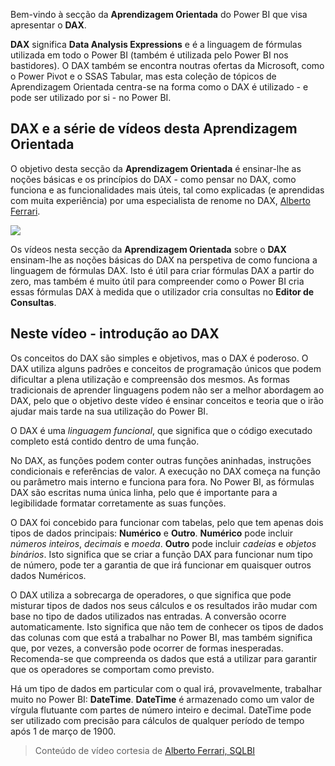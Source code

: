 Bem-vindo à secção da **Aprendizagem Orientada** do Power BI que visa apresentar o **DAX**.

**DAX** significa **Data Analysis Expressions** e é a linguagem de fórmulas utilizada em todo o Power BI (também é utilizada pelo Power BI nos bastidores). O DAX também se encontra noutras ofertas da Microsoft, como o Power Pivot e o SSAS Tabular, mas esta coleção de tópicos de Aprendizagem Orientada centra-se na forma como o DAX é utilizado - e pode ser utilizado por si - no Power BI.

## <a name="dax-and-this-guided-learning-video-series"></a>DAX e a série de vídeos desta Aprendizagem Orientada
O objetivo desta secção da **Aprendizagem Orientada** é ensinar-lhe as noções básicas e os princípios do DAX - como pensar no DAX, como funciona e as funcionalidades mais úteis, tal como explicadas (e aprendidas com muita experiência) por uma especialista de renome no DAX, [ Alberto Ferrari](http://www.sqlbi.com/learning-dax/?utm_source=powerbi&utm_medium=marketing&utm_campaign=after-summit).

![](media/7-1-intro-to-dax/intro_dax_6_alberto_ferrari.png)

Os vídeos nesta secção da **Aprendizagem Orientada** sobre o **DAX** ensinam-lhe as noções básicas do DAX na perspetiva de como funciona a linguagem de fórmulas DAX. Isto é útil para criar fórmulas DAX a partir do zero, mas também é muito útil para compreender como o Power BI cria essas fórmulas DAX à medida que o utilizador cria consultas no **Editor de Consultas**.

## <a name="in-this-video---introduction-to-dax"></a>Neste vídeo - introdução ao DAX
Os conceitos do DAX são simples e objetivos, mas o DAX é poderoso. O DAX utiliza alguns padrões e conceitos de programação únicos que podem dificultar a plena utilização e compreensão dos mesmos. As formas tradicionais de aprender linguagens podem não ser a melhor abordagem ao DAX, pelo que o objetivo deste vídeo é ensinar conceitos e teoria que o irão ajudar mais tarde na sua utilização do Power BI.

O DAX é uma *linguagem funcional*, que significa que o código executado completo está contido dentro de uma função.

No DAX, as funções podem conter outras funções aninhadas, instruções condicionais e referências de valor. A execução no DAX começa na função ou parâmetro mais interno e funciona para fora. No Power BI, as fórmulas DAX são escritas numa única linha, pelo que é importante para a legibilidade formatar corretamente as suas funções.

O DAX foi concebido para funcionar com tabelas, pelo que tem apenas dois tipos de dados principais: **Numérico** e **Outro**. **Numérico** pode incluir *números inteiros*, *decimais* e *moeda*. **Outro** pode incluir *cadeias* e *objetos binários*. Isto significa que se criar a função DAX para funcionar num tipo de número, pode ter a garantia de que irá funcionar em quaisquer outros dados Numéricos.

O DAX utiliza a sobrecarga de operadores, o que significa que pode misturar tipos de dados nos seus cálculos e os resultados irão mudar com base no tipo de dados utilizados nas entradas. A conversão ocorre automaticamente. Isto significa que não tem de conhecer os tipos de dados das colunas com que está a trabalhar no Power BI, mas também significa que, por vezes, a conversão pode ocorrer de formas inesperadas. Recomenda-se que compreenda os dados que está a utilizar para garantir que os operadores se comportam como previsto.

Há um tipo de dados em particular com o qual irá, provavelmente, trabalhar muito no Power BI: **DateTime**. **DateTime** é armazenado como um valor de vírgula flutuante com partes de número inteiro e decimal. DateTime pode ser utilizado com precisão para cálculos de qualquer período de tempo após 1 de março de 1900.

> Conteúdo de vídeo cortesia de [Alberto Ferrari, SQLBI](http://www.sqlbi.com/learning-dax/?utm_source=powerbi&utm_medium=marketing&utm_campaign=after-summit)
> 
> 

